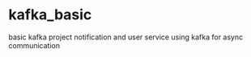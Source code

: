 # kafka_basic
basic kafka project notification and user service using kafka for async communication
